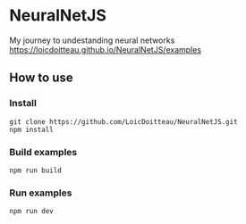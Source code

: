 # NeuralNetJS
My journey to undestanding neural networks
https://loicdoitteau.github.io/NeuralNetJS/examples

## How to use

### Install

```
git clone https://github.com/LoicDoitteau/NeuralNetJS.git
npm install
```

### Build examples

```
npm run build
```

### Run examples

```
npm run dev
```